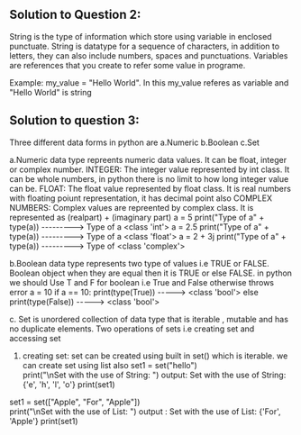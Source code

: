 Solution to Question 2:
-----------------------
String is the type of information which store using variable in enclosed punctuate. String is datatype for a sequence of characters, in addition to letters, they can also include numbers, spaces and punctuations.
Variables are references that you create to refer some value in programe.

Example: my_value = "Hello World". In this my_value referes as variable and "Hello World" is string

Solution to question 3:
-----------------------
Three different data forms in python are
a.Numeric
b.Boolean
c.Set

a.Numeric data type repreents numeric data values. It can be float, integer or complex number.
INTEGER: The integer value represented by int class. It can be whole numbers, in python there is no limit to how long integer value can be.
FLOAT:  The float value represented by float class. It is real numbers with floating poiunt representation, it has decimal point also
COMPLEX NUMBERS: Complex values are repreented by complex class. It is represented as (realpart) + (imaginary part)
a = 5
print("Type of a" + type(a))  ---------> Type of a <class 'int'>
a = 2.5
print("Type of a" + type(a))  ---------> Type of a <class 'float'>
a = 2 + 3j
print("Type of a" + type(a))  ---------> Type of <class 'complex'>

b.Boolean data type represents two type of values i.e TRUE or FALSE. Boolean object when they are equal then it is TRUE or else FALSE.
in python we should Use T and F for boolean i.e True and False otherwise throws error
a = 10
if a == 10:
   print(type(True))  -----> <class 'bool'>
 else
   print(type(False)) -----> <class 'bool'>
   
c. Set is unordered collection of data type that is iterable , mutable and has no duplicate elements.
Two operations of sets i.e creating set and accessing set
1. creating set: set can be created using built in set() which is iterable. we can create set using list also
set1 = set("hello")  
print("\nSet with the use of String: ")          output: Set with the use of String: 
                                                        {'e', 'h', 'l', 'o'}
print(set1)

set1 = set(["Apple", "For", "Apple"])  
print("\nSet with the use of List: ")            output : Set with the use of List: 
                                                          {'For', 'Apple'}
print(set1)
